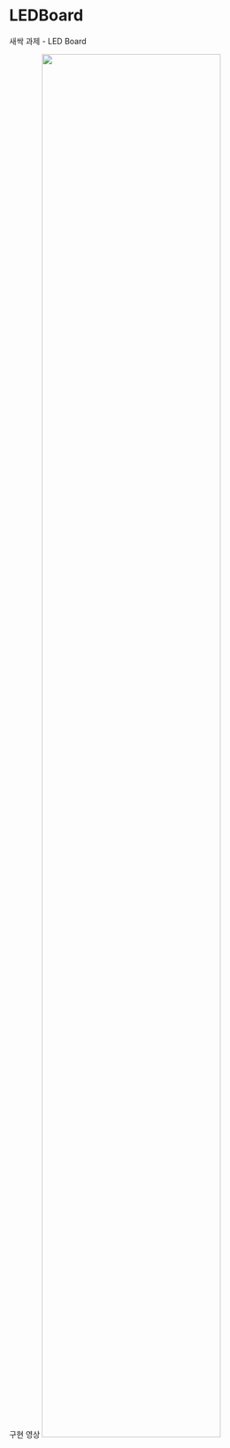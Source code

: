# LEDBoard
새싹 과제 - LED Board

구현 영상
<img width="80%" src="https://github.com/DONG-WOON/LEDBoard/assets/80871083/3c57b862-a66a-4c56-9e75-b7d14a4b3099"/>

